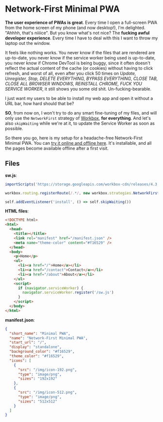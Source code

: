 # Network-First Minimal PWA

**The user experience of PWAs is great**. Every time I open a full-screen PWA from the home screen of my phone (and now desktop!), I'm delighted. "Ahhhh, that's niiiice". But you know what's not nice? The **fucking awful developer experience**. Every time I have to deal with this I want to throw my laptop out the window.

It feels like nothing works. You never know if the files that are rendered are up-to-date, you never know if the service worker being used is up-to-date, you never know if Chrome DevTool is being buggy, since it often doesn't reflect the actual content of the cache (or cookies) without having to click refresh, and worst of all, even after you click 50 times on _Update, Unregister, Stop, DELETE EVERYTHING, BYPASS EVERYTHING, CLOSE TAB, CLOSE ALL BROWSER WINDOWS, REINSTALL CHROME, FUCK YOU SERVICE WORKER_, it still shows you some old shit. Un-fucking-bearable.

I just want my users to be able to install my web app and open it without a URL bar, how hard should that be?

**SO**, from now on, I won't try to do any smart fine-tuning of my files, and will only use the `NetworkFirst` strategy of [Workbox](https://developers.google.com/web/tools/workbox), **for everything**. And let's also `skipWaiting` while we're at it, to update the Service Worker as soon as possible.

So there you go, here is my setup for a headache-free Network-First Minimal PWA. You can [try it online and offline here](https://network-first-minimal-pwa.verekia.now.sh). It's installable, and all the pages become available offline after a first visit.

## Files

**sw.js**:
```js
importScripts('https://storage.googleapis.com/workbox-cdn/releases/4.3.1/workbox-sw.js')

workbox.routing.registerRoute(/.*/, new workbox.strategies.NetworkFirst())

self.addEventListener('install', () => self.skipWaiting())
```

**HTML files**:
```html
<!DOCTYPE html>
<html>
  <head>
    <title></title>
    <link rel="manifest" href="/manifest.json" />
    <meta name="theme-color" content="#f16529" />
  </head>
  <body>
    <p>Home</p>
    <ul>
      <li><a href="/">Home</a></li>
      <li><a href="/contact">Contact</a></li>
      <li><a href="/about">About</a></li>
    </ul>
    <script>
      if (navigator.serviceWorker) {
        navigator.serviceWorker.register('/sw.js')
      }
    </script>
  </body>
</html>
```

**manifest.json**:
```json
{
  "short_name": "Minimal PWA",
  "name": "Network-First Minimal PWA",
  "start_url": "/",
  "display": "standalone",
  "background_color": "#f16529",
  "theme_color": "#f16529",
  "icons": [
    {
      "src": "/img/icon-192.png",
      "type": "image/png",
      "sizes": "192x192"
    },
    {
      "src": "/img/icon-512.png",
      "type": "image/png",
      "sizes": "512x512"
    }
  ]
}
```
